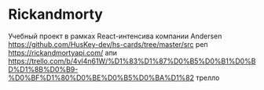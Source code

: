 # Rickandmorty

Учебный проект в рамках React-интенсива компании Andersen
https://github.com/HusKey-dev/hs-cards/tree/master/src реп
https://rickandmortyapi.com/ апи
https://trello.com/b/4vl4n61W/%D1%83%D1%87%D0%B5%D0%B1%D0%BD%D1%8B%D0%B9-%D0%BF%D1%80%D0%BE%D0%B5%D0%BA%D1%82 трелло
